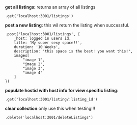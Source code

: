 **get all listings**: 
returns an array of all listings
```
.get('localhost:3001/listings')
```

**post a new listing**: 
this wil return the listing when successful.
```
.post('localhost:3001/listings', {
    _host: logged in users id,
    title: 'My super sexy space!!',
    duration: '10 Weeks',
    description: 'this space is the best! you want this!',
    images[
        "image 1",
        "image 2",
        "image 3",
        "image 4"
    ]
})
```

**populate hostid with host info for view specific listing**: 
```
.get('localhost:3001/listing/:listing_id')
```

**clear collection**
only use this when testing!!!
```
.delete('localhost:3001/deleteListings')
```